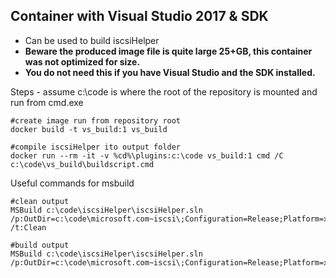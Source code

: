 ## Container with Visual Studio 2017 & SDK
* Can be used to build iscsiHelper
* **Beware the produced image file is quite large 25+GB, this container was not optimized for size.**
* **You do not need this if you have Visual Studio and the SDK installed.**

Steps - assume c:\code is where the root of the repository is mounted and run from cmd.exe

    #create image run from repository root
    docker build -t vs_build:1 vs_build

    #compile iscsiHelper ito output folder    
    docker run --rm -it -v %cd%\plugins:c:\code vs_build:1 cmd /C c:\code\vs_build\buildscript.cmd
  
  
  
  
Useful commands for msbuild

    #clean output
    MSBuild c:\code\iscsiHelper\iscsiHelper.sln /p:OutDir=c:\code\microsoft.com~iscsi\;Configuration=Release;Platform=x64 /t:Clean

    #build output
    MSBuild c:\code\iscsiHelper\iscsiHelper.sln /p:OutDir=c:\code\microsoft.com~iscsi\;Configuration=Release;Platform=x64

